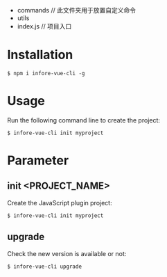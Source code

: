 - commands  // 此文件夹用于放置自定义命令
- utils
- index.js  // 项目入口

# Installation
```
$ npm i infore-vue-cli -g
```
# Usage
Run the following command line to create the project:
```
$ infore-vue-cli init myproject
```

# Parameter
## init <PROJECT_NAME>
Create the JavaScript plugin project:
```
$ infore-vue-cli init myproject
```

## upgrade
Check the new version is available or not:
```
$ infore-vue-cli upgrade
```
